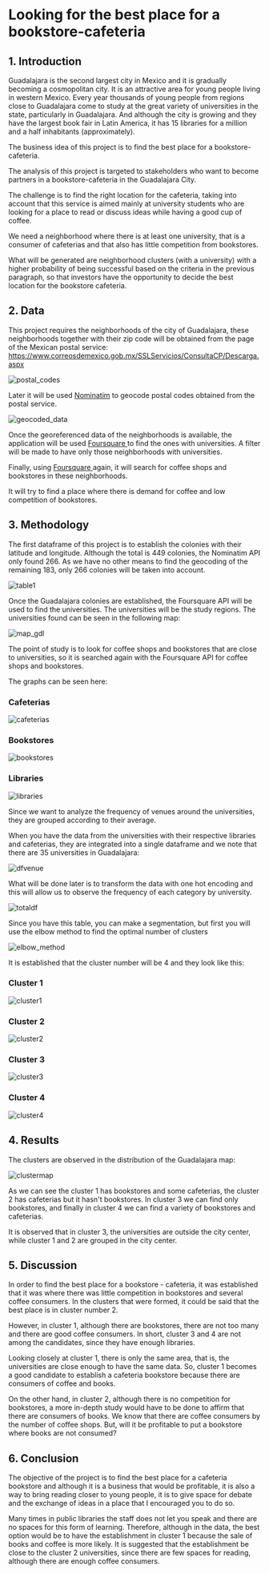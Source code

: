 <h1>Looking for the best place for a bookstore-cafeteria</h1>

<h2>1. Introduction </h2>

Guadalajara is the second largest city in Mexico and it is gradually becoming a cosmopolitan city. It is an attractive area for young people living in western Mexico. Every year thousands of young people from regions close to Guadalajara come to study at the great variety of universities in the state, particularly in Guadalajara. And although the city is growing and they have the largest book fair in Latin America, it has 15 libraries for a million and a half inhabitants (approximately).

The business idea of ​​this project is to find the best place for a bookstore-cafeteria.

The analysis of this project is targeted to stakeholders who want to become partners in a bookstore-cafeteria in the Guadalajara City.

The challenge is to find the right location for the cafeteria, taking into account that this service is aimed mainly at university students who are looking for a place to read or discuss ideas while having a good cup of coffee.

We need a neighborhood where there is at least one university, that is a consumer of cafeterias and that also has little competition from bookstores.

What will be generated are neighborhood clusters (with a university) with a higher probability of being successful based on the criteria in the previous paragraph, so that investors have the opportunity to decide the best location for the bookstore cafeteria.

<h2>2. Data</h2>

This project requires the neighborhoods of the city of Guadalajara, these neighborhoods together with their zip code will be obtained from the page of the Mexican postal service: https://www.correosdemexico.gob.mx/SSLServicios/ConsultaCP/Descarga.aspx

![postal_codes](./imagenes/postalcode.jpg) 

Later it will be used <a href='https://nominatim.org/'>Nominatim</a> to geocode postal codes obtained from the postal service.

![geocoded_data](./imagenes/geocoding.jpg) 

Once the georeferenced data of the neighborhoods is available, the application will be used <a href='https://es.foursquare.com/'> Foursquare </a> to find the ones with universities. A filter will be made to have only those neighborhoods with universities.

Finally, using <a href='https://en.foursquare.com/'> Foursquare </a> again, it will search for coffee shops and bookstores in these neighborhoods.


It will try to find a place where there is demand for coffee and low competition of bookstores.

<h2>3. Methodology</h2>

The first dataframe of this project is to establish the colonies with their latitude and longitude. Although the total is 449 colonies, the Nominatim API only found 266. As we have no other means to find the geocoding of the remaining 183, only 266 colonies will be taken into account.

![table1](./imagenes/1df.jpg) 


Once the Guadalajara colonies are established, the Foursquare API will be used to find the universities. The universities will be the study regions. The universities found can be seen in the following map:

![map_gdl](./imagenes/map_gdl.jpg) 

The point of study is to look for coffee shops and bookstores that are close to universities, so it is searched again with the Foursquare API for coffee shops and bookstores.

The graphs can be seen here: 

### Cafeterias
![cafeterias](./imagenes/cafeterias.jpg)

### Bookstores
![bookstores](./imagenes/bookstores.jpg)

### Libraries
![libraries](./imagenes/libraries.jpg)

Since we want to analyze the frequency of venues around the universities, they are grouped according to their average.

When you have the data from the universities with their respective libraries and cafeterias, they are integrated into a single dataframe and we note that there are 35 universities in Guadalajara:

![dfvenue](./imagenes/dfvenue.jpg)

What will be done later is to transform the data with one hot encoding and this will allow us to observe the frequency of each category by university.

![totaldf](./imagenes/totaldf.jpg)

Since you have this table, you can make a segmentation, but first you will use the elbow method to find the optimal number of clusters

![elbow_method](./imagenes/elbow_method.jpg)

It is established that the cluster number will be 4 and they look like this:

### Cluster 1
![cluster1](./imagenes/cluster1.jpg)
### Cluster 2
![cluster2](./imagenes/cluster2.jpg)
### Cluster 3
![cluster3](./imagenes/cluster3.jpg)
### Cluster 4
![cluster4](./imagenes/cluster4.jpg)

<h2>4. Results</h2>

The clusters are observed in the distribution of the Guadalajara map:

![clustermap](./imagenes/clustermap.jpg)

As we can see the cluster 1 has bookstores and some cafeterias, the cluster 2 has cafeterias but it hasn't bookstores. In cluster 3 we can find only bookstores, and finally in cluster 4 we can find a variety of bookstores and cafeterias.

It is observed that in cluster 3, the universities are outside the city center, while cluster 1 and 2 are grouped in the city center.

<h2>5. Discussion </h2>

In order to find the best place for a bookstore - cafeteria, it was established that it was where there was little competition in bookstores and several coffee consumers. In the clusters that were formed, it could be said that the best place is in cluster number 2.

However, in cluster 1, although there are bookstores, there are not too many and there are good coffee consumers. In short, cluster 3 and 4 are not among the candidates, since they have enough libraries.

Looking closely at cluster 1, there is only the same area, that is, the universities are close enough to have the same data. So, cluster 1 becomes a good candidate to establish a cafeteria bookstore because there are consumers of coffee and books.

On the other hand, in cluster 2, although there is no competition for bookstores, a more in-depth study would have to be done to affirm that there are consumers of books. We know that there are coffee consumers by the number of coffee shops. But, will it be profitable to put a bookstore where books are not consumed?

<h2>6. Conclusion </h2>

The objective of the project is to find the best place for a cafeteria bookstore and although it is a business that would be profitable, it is also a way to bring reading closer to young people, it is to give space for debate and the exchange of ideas in a place that I encouraged you to do so.

Many times in public libraries the staff does not let you speak and there are no spaces for this form of learning. Therefore, although in the data, the best option would be to have the establishment in cluster 1 because the sale of books and coffee is more likely. It is suggested that the establishment be close to the cluster 2 universities, since there are few spaces for reading, although there are enough coffee consumers.

